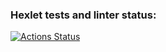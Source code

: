 ### Hexlet tests and linter status:
[![Actions Status](https://github.com/nastya0901/data-analytics-project-96/workflows/hexlet-check/badge.svg)](https://github.com/nastya0901/data-analytics-project-96/actions)